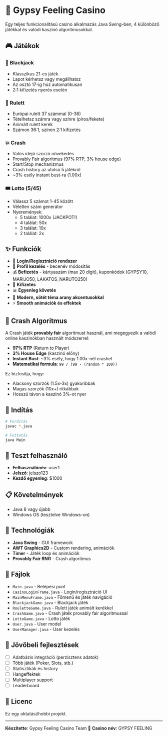 # 🎰 Gypsy Feeling Casino

Egy teljes funkcionalitású casino alkalmazás Java Swing-ben, 4 különböző játékkal és valódi kaszinó algoritmusokkal.

## 🎮 Játékok

### 🎴 Blackjack
- Klasszikus 21-es játék
- Lapot kérhetsz vagy megállhatsz
- Az osztó 17-ig húz automatikusan
- 2:1 kifizetés nyerés esetén

### 🎲 Rulett
- Európai rulett 37 számmal (0-36)
- Tételhetsz számra vagy színre (piros/fekete)
- Animált rulett kerék
- Számon 36:1, színen 2:1 kifizetés

### 💥 Crash
- Valós idejű szorzó növekedés
- Provably Fair algoritmus (97% RTP, 3% house edge)
- Start/Stop mechanizmus
- Crash history az utolsó 5 játékról
- ~3% esély instant bust-ra (1.00x)

### 🎟️ Lotto (5/45)
- Válassz 5 számot 1-45 között
- Véletlen szám generátor
- Nyeremények:
  - 5 találat: 1000x (JACKPOT!)
  - 4 találat: 50x
  - 3 találat: 10x
  - 2 találat: 2x

## ✨ Funkciók

- 🔐 **Login/Regisztráció rendszer**
- 👤 **Profil kezelés** - becenév módosítás
- 💰 **Befizetés** - kártyaszám (max 20 digit), kuponkódok (GYPSY10, MARIJO50, LAKATOS_NARUTO250)
- 💸 **Kifizetés**
- 📊 **Egyenleg követés**
- 🎨 **Modern, sötét téma arany akcentusokkal**
- ⚡ **Smooth animációk és effektek**

## 🎲 Crash Algoritmus

A Crash játék **provably fair** algoritmust használ, ami megegyezik a valódi online kaszinókban használt módszerrel:

- **97% RTP** (Return to Player)
- **3% House Edge** (kaszinó előny)
- **Instant Bust**: ~3% esély, hogy 1.00x-nél crashel
- **Matematikai formula**: `99 / (99 - (random * 100))`

Ez biztosítja, hogy:
- Alacsony szorzók (1.5x-3x) gyakoribbak
- Magas szorzók (10x+) ritkábbak
- Hosszú távon a kaszinó 3%-ot nyer

## 🚀 Indítás

```bash
# Fordítás
javac *.java

# Futtatás
java Main
```

## 🔑 Teszt felhasználó

- **Felhasználónév**: user1
- **Jelszó**: jelszo123
- **Kezdő egyenleg**: $1000

## 📋 Követelmények

- Java 8 vagy újabb
- Windows OS (tesztelve Windows-on)

## 🎨 Technológiák

- **Java Swing** - GUI framework
- **AWT Graphics2D** - Custom rendering, animációk
- **Timer** - Játék loop és animációk
- **Provably Fair RNG** - Crash algoritmus

## 📝 Fájlok

- `Main.java` - Belépési pont
- `CasinoLoginFrame.java` - Login/regisztráció UI
- `MainMenuFrame.java` - Főmenü és játék navigáció
- `BlackjackGame.java` - Blackjack játék
- `RouletteGame.java` - Rulett játék animált kerékkel
- `CrashGame.java` - Crash játék provably fair algoritmussal
- `LottoGame.java` - Lotto játék
- `User.java` - User model
- `UserManager.java` - User kezelés

## 🎯 Jövőbeli fejlesztések

- [ ] Adatbázis integráció (perzisztens adatok)
- [ ] Több játék (Poker, Slots, stb.)
- [ ] Statisztikák és history
- [ ] Hangeffektek
- [ ] Multiplayer support
- [ ] Leaderboard

## 📄 Licenc

Ez egy oktatási/hobbi projekt.

---

**Készítette**: Gypsy Feeling Casino Team 🎰
**Casino név**: GYPSY FEELING
